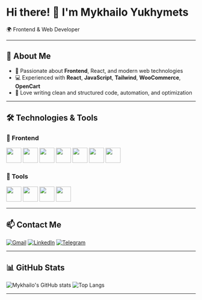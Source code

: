 # Hi there! 👋 I'm Mykhailo Yukhymets

🌍 Frontend & Web Developer

---

## 🔹 About Me
- 🎯 Passionate about **Frontend**, React, and modern web technologies  
- 💻 Experienced with **React**, **JavaScript**, **Tailwind**, **WooCommerce**, **OpenCart**  
- 📝 Love writing clean and structured code, automation, and optimization  

---

## 🛠 Technologies & Tools

### 🧩 Frontend  
<p align="left">
  <img src="https://raw.githubusercontent.com/marwin1991/profile-technology-icons/refs/heads/main/icons/react.png" width="40"/>
  <img src="https://raw.githubusercontent.com/marwin1991/profile-technology-icons/refs/heads/main/icons/redux.png" width="40"/>
  <img src="https://raw.githubusercontent.com/marwin1991/profile-technology-icons/refs/heads/main/icons/tailwind_css.png" width="40"/>
  <img src="https://raw.githubusercontent.com/marwin1991/profile-technology-icons/refs/heads/main/icons/javascript.png" width="40"/>
  <img src="https://raw.githubusercontent.com/marwin1991/profile-technology-icons/refs/heads/main/icons/typescript.png" width="40"/>
  <img src="https://raw.githubusercontent.com/marwin1991/profile-technology-icons/refs/heads/main/icons/html.png" width="40"/>
  <img src="https://raw.githubusercontent.com/marwin1991/profile-technology-icons/refs/heads/main/icons/css.png" width="40"/>
</p>

### 🧰 Tools  
<p align="left">
  <img src="https://raw.githubusercontent.com/marwin1991/profile-technology-icons/refs/heads/main/icons/visual_studio_code.png" width="40"/>
  <img src="https://raw.githubusercontent.com/marwin1991/profile-technology-icons/refs/heads/main/icons/git.png" width="40"/>
  <img src="https://raw.githubusercontent.com/marwin1991/profile-technology-icons/refs/heads/main/icons/docker.png" width="40"/>
  <img src="https://raw.githubusercontent.com/marwin1991/profile-technology-icons/refs/heads/main/icons/figma.png" width="40"/>
</p>

---


## 📫 Contact Me
[![Gmail](https://img.shields.io/badge/Gmail-banyfmb@gmail.com-c14438?logo=gmail&logoColor=white)](mailto:banyfmb@gmail.com)
[![LinkedIn](https://img.shields.io/badge/LinkedIn-MykhailoYukhymets-0A66C2?logo=linkedin&logoColor=white)](https://www.linkedin.com/in/mykhailo-yukhymets-0ab218225?utm_source=share&utm_campaign=share_via&utm_content=profile&utm_medium=ios_app)
[![Telegram](https://img.shields.io/badge/Telegram-@BanyMUV-0088cc?logo=telegram&logoColor=white)](https://t.me/BanyMUV)

---

## 📊 GitHub Stats
<img src="https://github-readme-stats.vercel.app/api?username=MykhailoYukhymets&show_icons=true&theme=cobalt" alt="Mykhailo's GitHub stats" />
<img src="https://github-readme-stats.vercel.app/api/top-langs/?username=MykhailoYukhymets&layout=compact" alt="Top Langs" />

---
